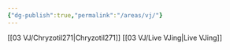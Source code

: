 ```yaml
---
{"dg-publish":true,"permalink":"/areas/vj/"}
---
```


[[03   VJ/Chryzotil271\|Chryzotil271]]
[[03   VJ/Live VJing\|Live VJing]]
